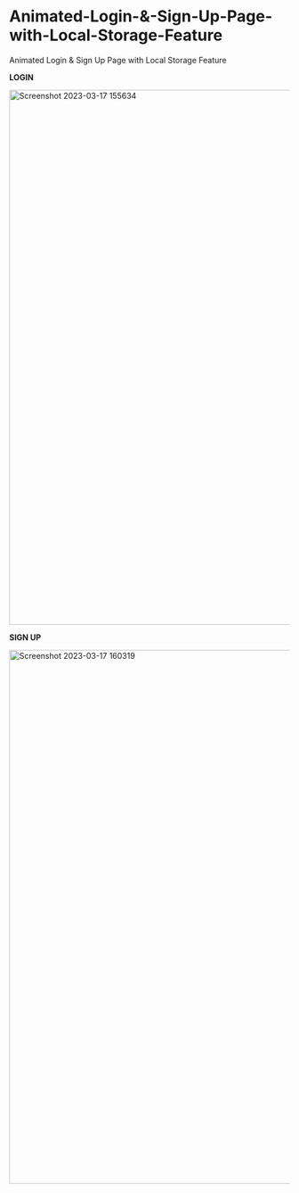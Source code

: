 # Animated-Login-&-Sign-Up-Page-with-Local-Storage-Feature
Animated Login & Sign Up Page with Local Storage Feature

**LOGIN**

<img width="960" alt="Screenshot 2023-03-17 155634" src="https://user-images.githubusercontent.com/56781049/225920003-98e8f955-7be5-47e8-ac57-ded5a79a04b0.png">

**SIGN UP**

<img width="958" alt="Screenshot 2023-03-17 160319" src="https://user-images.githubusercontent.com/56781049/225920039-04fc031a-683c-4eda-ba76-aab225e253eb.png">
